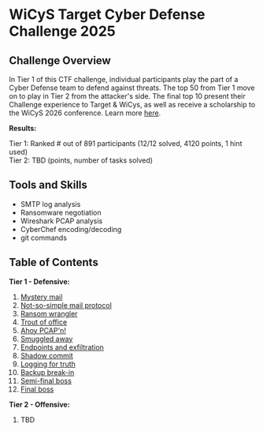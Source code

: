 # WiCyS Target Cyber Defense Challenge 2025

## Challenge Overview

In Tier 1 of this CTF challenge, individual participants play the part of a Cyber Defense team to defend against threats.
The top 50 from Tier 1 move on to play in Tier 2 from the attacker's side.
The final top 10 present their Challenge experience to Target & WiCys, as well as receive a scholarship to the WiCyS 2026 conference.
Learn more [here](https://www.wicys.org/benefits/cyber-defense-challenge-made-possible-by-target/).

**Results:**

Tier 1: Ranked # out of 891 participants (12/12 solved, 4120 points, 1 hint used)  
Tier 2: TBD (points, number of tasks solved)

## Tools and Skills

- SMTP log analysis
- Ransomware negotiation
- Wireshark PCAP analysis
- CyberChef encoding/decoding
- git commands

## Table of Contents

**Tier 1 - Defensive:**

1. [Mystery mail](./1_mystery_mail/)
2. [Not-so-simple mail protocol](./2_not-so-simple_mail_protocol/)
3. [Ransom wrangler](./3_ransom_wrangler/)
4. [Trout of office](./4_trout_of_office/)
5. [Ahoy PCAP'n!](./5_ahoy_pcap'n/)
6. [Smuggled away](./6_smuggled_away/)
7. [Endpoints and exfiltration](./7_endpoints_and_exfiltration/)
8. [Shadow commit](./8_shadow_commit/)
9. [Logging for truth](./9_logging_for_truth/)
10. [Backup break-in](./10_backup_break-in/)
11. [Semi-final boss](./11_semi-final_boss/)
12. [Final boss](12_final_boss/)

**Tier 2 - Offensive:**

1. TBD

